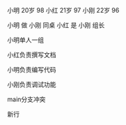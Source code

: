 
小明 20岁 98
小红 21岁 97
小刚 22岁 96

小明 做 小刚 同桌
小红 是 小刚 组长

小明单人一组


小红负责撰写文档

小明负责编写代码

小刚负责调试功能

main分支冲突


新行